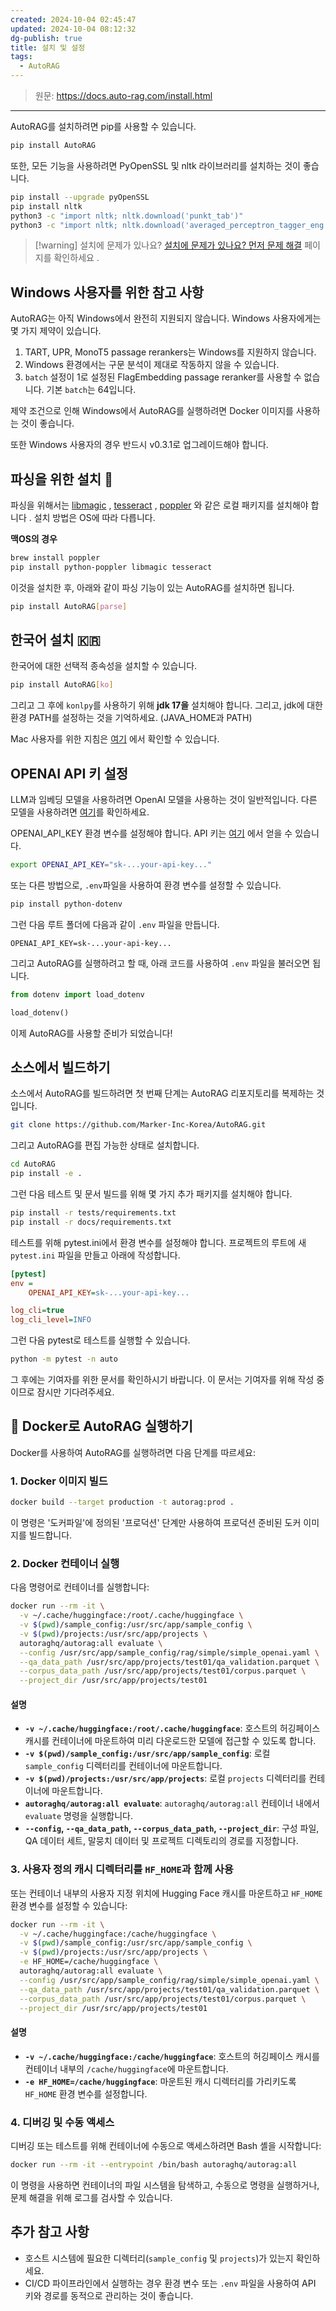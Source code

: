 ```yaml
---
created: 2024-10-04 02:45:47
updated: 2024-10-04 08:12:32
dg-publish: true
title: 설치 및 설정
tags:
  - AutoRAG
---
```


> 원문: https://docs.auto-rag.com/install.html

---

AutoRAG를 설치하려면 pip를 사용할 수 있습니다.

```sh
pip install AutoRAG
```

또한, 모든 기능을 사용하려면 PyOpenSSL 및 nltk 라이브러리를 설치하는 것이 좋습니다.

```sh
pip install --upgrade pyOpenSSL
pip install nltk
python3 -c "import nltk; nltk.download('punkt_tab')"
python3 -c "import nltk; nltk.download('averaged_perceptron_tagger_eng')"
```

> [!warning] 설치에 문제가 있나요?
> [설치에 문제가 있나요? 먼저 문제 해결](https://docs.auto-rag.com/troubleshooting.html) 페이지를 확인하세요 .

## Windows 사용자를 위한 참고 사항

AutoRAG는 아직 Windows에서 완전히 지원되지 않습니다. Windows 사용자에게는 몇 가지 제약이 있습니다.

1. TART, UPR, MonoT5 passage rerankers는 Windows를 지원하지 않습니다.
2. Windows 환경에서는 구문 분석이 제대로 작동하지 않을 수 있습니다.
3. `batch` 설정이 1로 설정된 FlagEmbedding passage reranker를 사용할 수 없습니다. 기본 `batch`는 64입니다.

제약 조건으로 인해 Windows에서 AutoRAG를 실행하려면 Docker 이미지를 사용하는 것이 좋습니다.

또한 Windows 사용자의 경우 반드시 v0.3.1로 업그레이드해야 합니다. 

## 파싱을 위한 설치 🌲

파싱을 위해서는 [libmagic](https://man7.org/linux/man-pages/man3/libmagic.3.html) , [tesseract](https://github.com/tesseract-ocr/tesseract) , [poppler](https://poppler.freedesktop.org/) 와 같은 로컬 패키지를 설치해야 합니다 . 설치 방법은 OS에 따라 다릅니다.

**맥OS의 경우**
```sh
brew install poppler
pip install python-poppler libmagic tesseract
```

이것을 설치한 후, 아래와 같이 파싱 기능이 있는 AutoRAG를 설치하면 됩니다.

```sh
pip install AutoRAG[parse]
```

## 한국어 설치 🇰🇷 

한국어에 대한 선택적 종속성을 설치할 수 있습니다.

```sh
pip install AutoRAG[ko]
```

그리고 그 후에 `konlpy`를 사용하기 위해 **jdk 17을** 설치해야 합니다. 그리고, jdk에 대한 환경 PATH를 설정하는 것을 기억하세요. (JAVA_HOME과 PATH)

Mac 사용자를 위한 지침은 [여기](https://velog.io/@yoonsy/M1%EC%B9%A9-Mac%EC%97%90-konlpy-%EC%84%A4%EC%B9%98%ED%95%98%EA%B8%B0) 에서 확인할 수 있습니다.

## OPENAI API 키 설정

LLM과 임베딩 모델을 사용하려면 OpenAI 모델을 사용하는 것이 일반적입니다. 다른 모델을 사용하려면 [여기](https://docs.auto-rag.com/local_model.html)를 확인하세요.

OPENAI_API_KEY 환경 변수를 설정해야 합니다. API 키는 [여기](https://platform.openai.com/account/api-keys) 에서 얻을 수 있습니다.

```sh
export OPENAI_API_KEY="sk-...your-api-key..." 
```

또는 다른 방법으로, `.env`파일을 사용하여 환경 변수를 설정할 수 있습니다.

```sh
pip install python-dotenv
```

그런 다음 루트 폴더에 다음과 같이  `.env` 파일을 만듭니다.

```env
OPENAI_API_KEY=sk-...your-api-key...
```

그리고 AutoRAG를 실행하려고 할 때, 아래 코드를 사용하여 `.env` 파일을 불러오면 됩니다.

```python
from dotenv import load_dotenv

load_dotenv()
```

이제 AutoRAG를 사용할 준비가 되었습니다!

## 소스에서 빌드하기

소스에서 AutoRAG를 빌드하려면 첫 번째 단계는 AutoRAG 리포지토리를 복제하는 것입니다.

```bash
git clone https://github.com/Marker-Inc-Korea/AutoRAG.git
```

그리고 AutoRAG를 편집 가능한 상태로 설치합니다.
```bash
cd AutoRAG
pip install -e .
```

그런 다음 테스트 및 문서 빌드를 위해 몇 가지 추가 패키지를 설치해야 합니다.

```bash
pip install -r tests/requirements.txt
pip install -r docs/requirements.txt
```

테스트를 위해 pytest.ini에서 환경 변수를 설정해야 합니다.
프로젝트의 루트에 새 `pytest.ini` 파일을 만들고 아래에 작성합니다.

```ini
[pytest]
env =
    OPENAI_API_KEY=sk-...your-api-key...

log_cli=true
log_cli_level=INFO
```

그런 다음 pytest로 테스트를 실행할 수 있습니다.

```bash
python -m pytest -n auto
```

그 후에는 기여자를 위한 문서를 확인하시기 바랍니다.
이 문서는 기여자를 위해 작성 중이므로 잠시만 기다려주세요.

## 🐳 Docker로 AutoRAG 실행하기

Docker를 사용하여 AutoRAG를 실행하려면 다음 단계를 따르세요:

### 1. Docker 이미지 빌드

```bash
docker build --target production -t autorag:prod .
```

이 명령은 '도커파일'에 정의된 '프로덕션' 단계만 사용하여 프로덕션 준비된 도커 이미지를 빌드합니다.

### 2. Docker 컨테이너 실행

다음 명령어로 컨테이너를 실행합니다:

```bash
docker run --rm -it \
  -v ~/.cache/huggingface:/root/.cache/huggingface \
  -v $(pwd)/sample_config:/usr/src/app/sample_config \
  -v $(pwd)/projects:/usr/src/app/projects \
  autoraghq/autorag:all evaluate \
  --config /usr/src/app/sample_config/rag/simple/simple_openai.yaml \
  --qa_data_path /usr/src/app/projects/test01/qa_validation.parquet \
  --corpus_data_path /usr/src/app/projects/test01/corpus.parquet \
  --project_dir /usr/src/app/projects/test01
```

#### 설명
- **`-v ~/.cache/huggingface:/root/.cache/huggingface`**: 호스트의 허깅페이스 캐시를 컨테이너에 마운트하여 미리 다운로드한 모델에 접근할 수 있도록 합니다.
- **`-v $(pwd)/sample_config:/usr/src/app/sample_config`**: 로컬 `sample_config` 디렉터리를 컨테이너에 마운트합니다.
- **`-v $(pwd)/projects:/usr/src/app/projects`**: 로컬 `projects` 디렉터리를 컨테이너에 마운트합니다.
- **`autoraghq/autorag:all evaluate`**: `autoraghq/autorag:all` 컨테이너 내에서 `evaluate` 명령을 실행합니다.
- **`--config`, `--qa_data_path`, `--corpus_data_path`, `--project_dir`**: 구성 파일, QA 데이터 세트, 말뭉치 데이터 및 프로젝트 디렉토리의 경로를 지정합니다.

### 3. 사용자 정의 캐시 디렉터리를 `HF_HOME`과 함께 사용

또는 컨테이너 내부의 사용자 지정 위치에 Hugging Face 캐시를 마운트하고 `HF_HOME` 환경 변수를 설정할 수 있습니다:

```bash
docker run --rm -it \
  -v ~/.cache/huggingface:/cache/huggingface \
  -v $(pwd)/sample_config:/usr/src/app/sample_config \
  -v $(pwd)/projects:/usr/src/app/projects \
  -e HF_HOME=/cache/huggingface \
  autoraghq/autorag:all evaluate \
  --config /usr/src/app/sample_config/rag/simple/simple_openai.yaml \
  --qa_data_path /usr/src/app/projects/test01/qa_validation.parquet \
  --corpus_data_path /usr/src/app/projects/test01/corpus.parquet \
  --project_dir /usr/src/app/projects/test01
```

#### 설명
- **`-v ~/.cache/huggingface:/cache/huggingface`**: 호스트의 허깅페이스 캐시를 컨테이너 내부의 `/cache/huggingface`에 마운트합니다.
- **`-e HF_HOME=/cache/huggingface`**: 마운트된 캐시 디렉터리를 가리키도록 `HF_HOME` 환경 변수를 설정합니다.

### 4. 디버깅 및 수동 액세스

디버깅 또는 테스트를 위해 컨테이너에 수동으로 액세스하려면 Bash 셸을 시작합니다:

```bash
docker run --rm -it --entrypoint /bin/bash autoraghq/autorag:all
```

이 명령을 사용하면 컨테이너의 파일 시스템을 탐색하고, 수동으로 명령을 실행하거나, 문제 해결을 위해 로그를 검사할 수 있습니다.

## 추가 참고 사항

- 호스트 시스템에 필요한 디렉터리(`sample_config` 및 `projects`)가 있는지 확인하세요.
- CI/CD 파이프라인에서 실행하는 경우 환경 변수 또는 `.env` 파일을 사용하여 API 키와 경로를 동적으로 관리하는 것이 좋습니다.